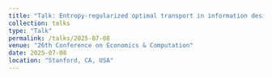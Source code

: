 ```yaml
---
title: "Talk: Entropy-regularized optimal transport in information design"
collection: talks
type: "Talk"
permalink: /talks/2025-07-08
venue: "26th Conference on Economics & Computation"
date: 2025-07-08
location: "Stanford, CA, USA"
---
```

